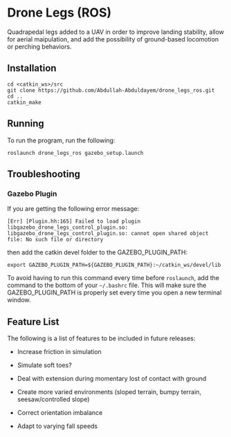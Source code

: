 # Drone Legs (ROS)
Quadrapedal legs added to a UAV in order to improve landing stability,
allow for aerial maipulation, and add the possibility of ground-based
locomotion or perching behaviors.

## Installation
```
cd <catkin_ws>/src
git clone https://github.com/Abdullah-Abduldayem/drone_legs_ros.git
cd ..
catkin_make
```


## Running
To run the program, run the following:

```
roslaunch drone_legs_ros gazebo_setup.launch
```


## Troubleshooting
### Gazebo Plugin

If you are getting the following error message:
```
[Err] [Plugin.hh:165] Failed to load plugin libgazebo_drone_legs_control_plugin.so: libgazebo_drone_legs_control_plugin.so: cannot open shared object file: No such file or directory
```
then add the catkin devel folder to the GAZEBO_PLUGIN_PATH:

```
export GAZEBO_PLUGIN_PATH=${GAZEBO_PLUGIN_PATH}:~/catkin_ws/devel/lib
```

To avoid having to run this command every time before `roslaunch`, add the command to 
the bottom of your `~/.bashrc` file. This will make sure the GAZEBO_PLUGIN_PATH is
properly set every time you open a new terminal window.



## Feature List
The following is a list of features to be included in future releases:

* Increase friction in simulation
* Simulate soft toes?
* Deal with extension during momentary lost of contact with ground

* Create more varied environments (sloped terrain, bumpy terrain, seesaw/controlled slope)
* Correct orientation imbalance
* Adapt to varying fall speeds
